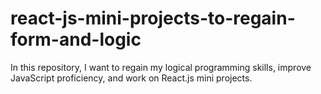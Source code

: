 # react-js-mini-projects-to-regain-form-and-logic
In this repository, I want to regain my logical programming skills, improve JavaScript proficiency, and work on React.js mini projects.
